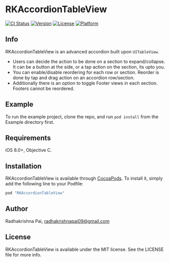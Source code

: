 # RKAccordionTableView

[![CI Status](http://img.shields.io/travis/radhakrishnapai/RKAccordionTableView.svg?style=flat)](https://travis-ci.org/radhakrishnapai/RKAccordionTableView)
[![Version](https://img.shields.io/cocoapods/v/RKAccordionTableView.svg?style=flat)](http://cocoapods.org/pods/RKAccordionTableView)
[![License](https://img.shields.io/cocoapods/l/RKAccordionTableView.svg?style=flat)](http://cocoapods.org/pods/RKAccordionTableView)
[![Platform](https://img.shields.io/cocoapods/p/RKAccordionTableView.svg?style=flat)](http://cocoapods.org/pods/RKAccordionTableView)

## Info

RKAccordionTableView is an advanced accordion built upon `UITableView`. 
- Users can decide the action to be done on a section to expand/collapse. It can be a button at the side, or a tap action on the section, its upto you. 
- You can enable/disable reordering for each row or section. Reorder is done by tap and drag action on an accordion row/section.
- Additionally there is an option to toggle Footer views in each section. Footers cannot be reordered.

## Example

To run the example project, clone the repo, and run `pod install` from the Example directory first.

## Requirements
iOS 8.0+, Objective C.

## Installation

RKAccordionTableView is available through [CocoaPods](http://cocoapods.org). To install
it, simply add the following line to your Podfile:

```ruby
pod "RKAccordionTableView"
```

## Author

Radhakrishna Pai, radhakrishnapai09@gmail.com

## License

RKAccordionTableView is available under the MIT license. See the LICENSE file for more info.
